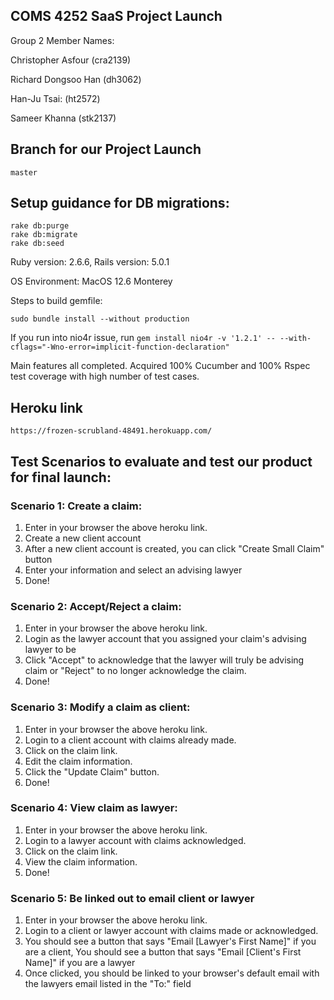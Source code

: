 ## COMS 4252 SaaS Project Launch

Group 2 Member Names:

Christopher Asfour (cra2139)

Richard Dongsoo Han (dh3062)

Han-Ju Tsai: (ht2572)

Sameer Khanna (stk2137)

## Branch for our Project Launch

```
master
```

## Setup guidance for DB migrations:

```
rake db:purge
rake db:migrate
rake db:seed
```

Ruby version: 2.6.6, Rails version: 5.0.1

OS Environment: MacOS 12.6 Monterey

Steps to build gemfile:

```
sudo bundle install --without production
```

If you run into nio4r issue, run ```gem install nio4r -v '1.2.1' -- --with-cflags="-Wno-error=implicit-function-declaration"```

Main features all completed. Acquired 100% Cucumber and 100% Rspec test coverage with high number of test cases.

## Heroku link
```
https://frozen-scrubland-48491.herokuapp.com/
```

## Test Scenarios to evaluate and test our product for final launch:

### Scenario 1: Create a claim:
1. Enter in your browser the above heroku link.
2. Create a new client account
3. After a new client account is created, you can click "Create Small Claim" button
4. Enter your information and select an advising lawyer
5. Done!

### Scenario 2: Accept/Reject a claim:
1. Enter in your browser the above heroku link.
2. Login as the lawyer account that you assigned your claim's advising lawyer to be
3. Click "Accept" to acknowledge that the lawyer will truly be advising claim or "Reject"
   to no longer acknowledge the claim.
4. Done!

### Scenario 3: Modify a claim as client:
1. Enter in your browser the above heroku link.
2. Login to a client account with claims already made.
3. Click on the claim link.
4. Edit the claim information.
5. Click the "Update Claim" button.
6. Done!

### Scenario 4: View claim as lawyer:
1. Enter in your browser the above heroku link.
2. Login to a lawyer account with claims acknowledged.
3. Click on the claim link.
4. View the claim information.
5. Done!

### Scenario 5: Be linked out to email client or lawyer
1. Enter in your browser the above heroku link.
2. Login to a client or lawyer account with claims made or acknowledged.
3. You should see a button that says "Email [Lawyer's First Name]" if you are a client,
   You should see a button that says "Email [Client's First Name]" if you are a lawyer
4. Once clicked, you should be linked to your browser's default email with the lawyers email listed in the "To:" field
